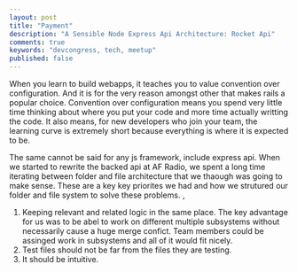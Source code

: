 ```yaml
---
layout: post
title: "Payment"
description: "A Sensible Node Express Api Architecture: Rocket Api"
comments: true
keywords: "devcongress, tech, meetup"
published: false
---
```


When you learn to build webapps, it teaches you to value convention over configuration. And it is for the very reason amongst other that makes rails a popular choice. Convention over configuration means you spend very little time thinking about where you put your code and more time actually writting the code. It also means, for new developers who join your team, the learning curve is extremely short because everything is where it is expected to be. 

The same cannot be said for any js framework, include express api. When we started to rewrite the backed api at AF Radio, we spent a long time iterating between folder and file architecture that we thaough was going to make sense. These are a key key priorites we had and how we strutured our folder and file system to solve these problems. , 

1. Keeping relevant and related logic in the same place. The key advantage for us was to be abel to work on different multiple subsystems without necessarily cause a huge merge confict. Team members could be assinged work in subsystems and all of it would fit nicely. 
2. Test files should not be far from the files they are testing. 
3. It should be intuitive. 
